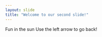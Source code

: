 ```yaml
---
layout: slide
title: "Welcome to our second slide!"
---
```

Fun in the sun
Use the left arrow to go back!
